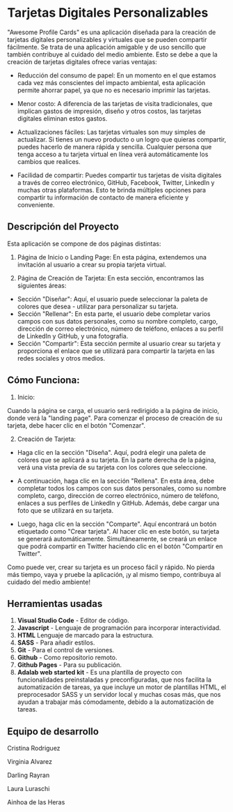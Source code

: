 # Tarjetas Digitales Personalizables

"Awesome Profile Cards" es una aplicación diseñada para la creación de tarjetas digitales personalizables y virtuales que se pueden compartir fácilmente. Se trata de una aplicación amigable y de uso sencillo que también contribuye al cuidado del medio ambiente. Esto se debe a que la creación de tarjetas digitales ofrece varias ventajas:

- Reducción del consumo de papel: En un momento en el que estamos cada vez más conscientes del impacto ambiental, esta aplicación permite ahorrar papel, ya que no es necesario imprimir las tarjetas.

- Menor costo: A diferencia de las tarjetas de visita tradicionales, que implican gastos de impresión, diseño y otros costos, las tarjetas digitales eliminan estos gastos.

- Actualizaciones fáciles: Las tarjetas virtuales son muy simples de actualizar. Si tienes un nuevo producto o un logro que quieras compartir, puedes hacerlo de manera rápida y sencilla. Cualquier persona que tenga acceso a tu tarjeta virtual en línea verá automáticamente los cambios que realices.

- Facilidad de compartir: Puedes compartir tus tarjetas de visita digitales a través de correo electrónico, GitHub, Facebook, Twitter, LinkedIn y muchas otras plataformas. Esto te brinda múltiples opciones para compartir tu información de contacto de manera eficiente y conveniente.

## Descripción del Proyecto

Esta aplicación se compone de dos páginas distintas:

  1. Página de Inicio o Landing Page:
En esta página, extendemos una invitación al usuario a crear su propia tarjeta virtual.

   2. Página de Creación de Tarjeta:
En esta sección, encontramos las siguientes áreas:

  - Sección "Diseñar": Aquí, el usuario puede seleccionar la paleta de colores que desea  - utilizar para personalizar su tarjeta.
  - Sección "Rellenar": En esta parte, el usuario debe completar varios campos con sus datos personales, como su nombre completo, cargo, dirección de correo electrónico, número de teléfono, enlaces a su perfil de LinkedIn y GitHub, y una fotografía.
 - Sección "Compartir": Esta sección permite al usuario crear su tarjeta y proporciona el enlace que se utilizará para compartir la tarjeta en las redes sociales y otros medios.

## Cómo Funciona:

  1. Inicio:

Cuando la página se carga, el usuario será redirigido a la página de inicio, donde verá la "landing page". Para comenzar el proceso de creación de su tarjeta, debe hacer clic en el botón "Comenzar".

2. Creación de Tarjeta:

 - Haga clic en la sección "Diseña". Aquí, podrá elegir una paleta de colores que se aplicará a su tarjeta. En la parte derecha de la página, verá una vista previa de su tarjeta con los colores que seleccione.

 - A continuación, haga clic en la sección "Rellena". En esta área, debe completar todos los campos con sus datos personales, como su nombre completo, cargo, dirección de correo electrónico, número de teléfono, enlaces a sus perfiles de LinkedIn y GitHub. Además, debe cargar una foto que se utilizará en su tarjeta.

 - Luego, haga clic en la sección "Comparte". Aquí encontrará un botón etiquetado como "Crear tarjeta". Al hacer clic en este botón, su tarjeta se generará automáticamente. Simultáneamente, se creará un enlace que podrá compartir en Twitter haciendo clic en el botón "Compartir en Twitter".

Como puede ver, crear su tarjeta es un proceso fácil y rápido. No pierda más tiempo, vaya y pruebe la aplicación, ¡y al mismo tiempo, contribuya al cuidado del medio ambiente!

## Herramientas usadas

1. **Visual Studio Code** - Editor de código.
2. **Javascript** - Lenguaje de programación para incorporar interactividad.
3. **HTML** Lenguaje de marcado para la estructura.
4. **SASS** - Para añadir estilos.
5. **Git** - Para el control de versiones.
6. **Github** - Como repositorio remoto.
7. **Github Pages** - Para su publicación.
8. **Adalab web started kit** - Es una plantilla de proyecto con funcionalidades preinstaladas y preconfiguradas, que nos facilita la automatización de tareas, ya que incluye un motor de plantillas HTML, el preprocesador SASS y un servidor local y muchas cosas más, que nos ayudan a trabajar más cómodamente, debido a la automatización de tareas.

## Equipo de desarrollo

Cristina Rodriguez

Virginia Alvarez

Darling Rayran

Laura Luraschi

Ainhoa de las Heras
